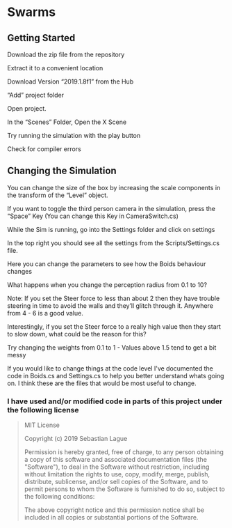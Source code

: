 # Swarms

## Getting Started

Download the zip file from the repository

Extract it to a convenient location

Download Version “2019.1.8f1” from the Hub

“Add” project folder

Open project.

In the “Scenes” Folder, Open the X Scene

Try running the simulation with the play button

Check for compiler errors

## Changing the Simulation

You can change the size of the box by increasing the scale components in the transform of the “Level” object.

If you want to toggle the third person camera in the simulation, press the “Space” Key
(You can change this Key in CameraSwitch.cs)

While the Sim is running, go into the Settings folder and click on settings

In the top right you should see all the settings from the Scripts/Settings.cs file.

Here you can change the parameters to see how the Boids behaviour changes

What happens when you change the perception radius from 0.1 to 10?

Note: If you set the Steer force to less than about 2 then they have trouble steering in time to avoid the walls and they’ll glitch through it. Anywhere from 4 - 6 is a good value.

Interestingly, if you set the Steer force to a really high value then they start to slow down, what could be the reason for this?

Try changing the weights from 0.1 to 1 - Values above 1.5 tend to get a bit messy

If you would like to change things at the code level I've documented the code in Boids.cs and Settings.cs to help you better understand whats going on. I think these are the files that would be most useful to change.


### I have used and/or modified code in parts of this project under the following license
  
>MIT License
>
>Copyright (c) 2019 Sebastian Lague
>
>Permission is hereby granted, free of charge, to any person obtaining a copy
>of this software and associated documentation files (the "Software"), to deal
>in the Software without restriction, including without limitation the rights
>to use, copy, modify, merge, publish, distribute, sublicense, and/or sell
>copies of the Software, and to permit persons to whom the Software is
>furnished to do so, subject to the following conditions:
>
>The above copyright notice and this permission notice shall be included in all
>copies or substantial portions of the Software.
